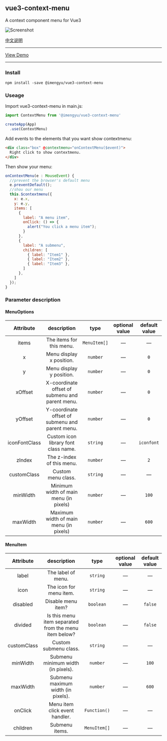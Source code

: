 
vue3-context-menu
---
A context component menu for Vue3

![Screenshot](https://raw.githubusercontent.com/imengyu/vue3-context-menu/main/screenshot/first.png)

[中文说明](https://github.com/imengyu/vue3-context-menu/blob/main/README.CN.md)

---

[View Demo](https://imengyu.top/pages/vue3-context-menu-demo/)

---

### Install

```
npm install -save @imengyu/vue3-context-menu
```

### Useage

Import vue3-context-menu in main.js:
```js
import ContextMenu from '@imengyu/vue3-context-menu'

createApp(App)
  .use(ContextMenu)     
```

Add events to the elements that you want show contextmenu: 
```html
<div class="box" @contextmenu="onContextMenu($event)">
  Right click to show contextmenu.
</div>
```

Then show your menu:
```js
onContextMenu(e : MouseEvent) {
  //prevent the browser's default menu
  e.preventDefault();
  //shou our menu
  this.$contextmenu({
    x: e.x,
    y: e.y,
    items: [
      { 
        label: "A menu item", 
        onClick: () => {
          alert("You click a menu item");
        }
      },
      { 
        label: "A submenu", 
        children: [
          { label: "Item1" },
          { label: "Item2" },
          { label: "Item3" },
        ]
      },
    ]
  });
}
```

### Parameter description

#### MenuOptions

| Attribute | description | type | optional value | default value|
| :----: | :----: | :----: | :----: | :----: |
| items | The items for this menu. | `MenuItem[]` | — | — |
| x | Menu display x position. | `number` | — | `0` |
| y | Menu display y position. | `number` | — | `0` |
| xOffset | X-coordinate offset of submenu and parent menu. | `number` | — | `0` |
| yOffset | Y-coordinate offset of submenu and parent menu. | `number` | — | `0` |
| iconFontClass | Custom icon library font class name. | `string` | — | `iconfont` |
| zIndex | The z-index of this menu. | `number` | — | `2` |
| customClass | Custom menu class. | `string` | — | — |
| minWidth | Minimum width of main menu (in pixels) | `number` | — | `100` |
| maxWidth | Maximum width of main menu (in pixels) | `number` | — | `600` |

#### MenuItem

| Attribute | description | type | optional value | default value|
| :----: | :----: | :----: | :----: | :----: |
| label | The label of menu. | `string` | — | — |
| icon | The icon for menu item. | `string` | — | — |
| disabled | Disable menu item? | `boolean` | — | `false` |
| divided | Is this menu item separated from the menu item below? | `boolean` | — | `false` |
| customClass | Custom submenu class. | `string` | — | — |
| minWidth | Submenu minimum width (in pixels). | `number` | — | `100` |
| maxWidth | Submenu maximum width (in pixels). | `number` | — | `600` |
| onClick | Menu item click event handler. | `Function()` | — | — |
| children | Submenu items. | `MenuItem[]` | — | — |
